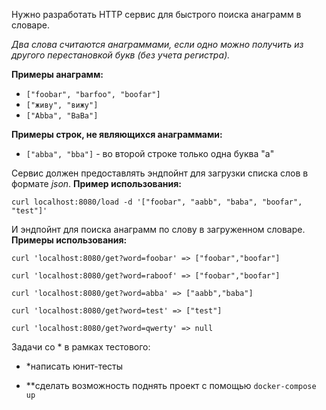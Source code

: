 Нужно разработать HTTP сервис для быстрого поиска анаграмм в словаре.

_Два слова считаются анаграммами, если одно можно получить из другого перестановкой букв (без учета регистра)._

**Примеры анаграмм:**

- `["foobar", "barfoo", "boofar"]`
- `["живу", "вижу"]`
- `["Abba", "BaBa"]`

**Примеры строк, не являющихся анаграммами:**
- `["abba", "bba"]` - во второй строке только одна буква "а"

Сервис должен предоставлять эндпойнт для загрузки списка слов в формате _json_.
**Пример использования:**

```curl localhost:8080/load -d '["foobar", "aabb", "baba", "boofar", "test"]'```

И эндпойнт для поиска анаграмм по слову в загруженном словаре. **Примеры использования:**

```curl 'localhost:8080/get?word=foobar' => ["foobar","boofar"]```

```curl 'localhost:8080/get?word=raboof' => ["foobar","boofar"]```

```curl 'localhost:8080/get?word=abba' => ["aabb","baba"]```

```curl 'localhost:8080/get?word=test' => ["test"]```

```curl 'localhost:8080/get?word=qwerty' => null```

Задачи со * в рамках тестового:
* *написать юнит-тесты
- **cделать возможность поднять проект с помощью `docker-compose up`
